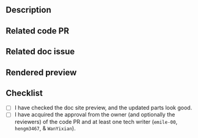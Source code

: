 <!--Edit the Info section when creating this PR.-->

## Description

<!--
Please describe:

1. The motivation of this PR;
2. What's changed and how is the document site is affected;
3. References that's worth listed.
-->

## Related code PR

<!--
Provide a link to the relevant code PR here, if applicable.
-->

## Related doc issue

<!--
Provide a link to the relevant doc issue here, if applicable.
If this PR fixes/resolves the issue, please write "Resolve #xxx".
-->

<!--
❗️ Before you submit, please ensure you have selected the applicable software version from "Milestone" if this PR is version-specific and applied relevant labels to categorize the PR. Submit the PR as a draft if it's not ready for review.
-->

<!--
Edit the following sections when this PR is ready for review.
-->

## Rendered preview

<!--
Paste the preview link to the updated page(s) here. Edit this item after the preview site is ready. To find the updated pages, scroll down to locate and open the Amplify preview link and select the **dev** version of the documentation.
-->

## Checklist

- [ ] I have checked the doc site preview, and the updated parts look good.
- [ ] I have acquired the approval from the owner (and optionally the reviewers) of the code PR and at least one tech writer (`emile-00`, `hengm3467`, & `WanYixian`).
